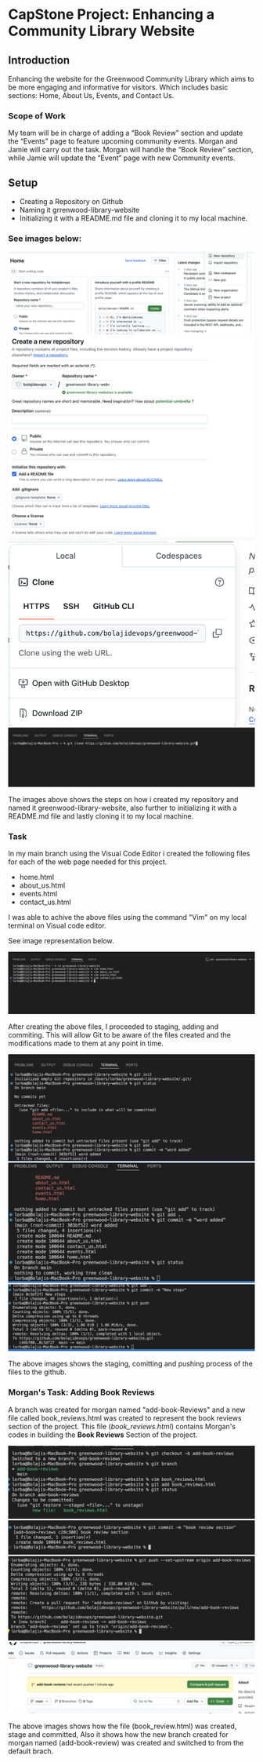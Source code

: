 # CapStone Project: Enhancing a Community Library Website

## Introduction

Enhancing the website for the Greenwood Community Library which aims to be more engaging and informative for visitors. Which includes basic sections: Home, About Us, Events, and Contact Us.

### Scope of Work

My team will be in charge of adding a “Book Review” section and update the “Events” page to feature upcoming community events.
Morgan and Jamie will carry out the task. Morgan will handle the “Book Review” section, while Jamie will update the “Event” page with new Community events.

## Setup

* Creating a Repository on Github
* Naming it grrenwood-library-website
* Initializing it with a README.md file and cloning it to my local machine.

### See images below:

![alt text](image1.png)
![alt text](image2.png)
![alt text](image3.png)
![alt text](image4.png)

The images above shows the steps on how i created my repository and named it greenwood-library-website, also further to initializing it with a README.md file and lastly cloning it to my local machine.

### Task

In my main branch using the Visual Code Editor i created the following files for each of the web page needed for this project.

* home.html
* about_us.html
* events.html
* contact_us.html

I was able to achive the above files using the command "Vim" on my local terminal on Visual code editor.

See image representation below. 

![alt text](image5.png)

After creating the above files, I proceeded to staging, adding and commiting. This will allow Git to be aware of the files created and the modifications made to them at any point in time.

![alt text](image6.png)
![alt text](image7.png)
![alt text](image8.png)

The above images shows the staging, comitting and pushing process of the files to the github.

### Morgan's Task: Adding Book Reviews

A branch was created for morgan named "add-book-Reviews" and a new file called book_reviews.html was created to represent the book reviews section of the project.
This file (*book_reviews.html*) contains Morgan's codes in building the **Book Reviews** Section of the project.

![alt text](image9.png)
![alt text](image10.png)
![alt text](image11.png)
![alt text](<image 12.png>)

The above images shows how the file (book_review.html) was created, stage and committed, Also it shows how the new  branch created for morgan named (add-book-review) was created and switched to from the default brach.